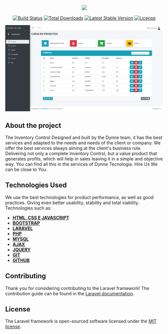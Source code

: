 <p align="center"><img src="https://res.cloudinary.com/dtfbvvkyp/image/upload/v1566331377/laravel-logolockup-cmyk-red.svg" width="400"></p>

<p align="center">
<a href="https://travis-ci.org/laravel/framework"><img src="https://travis-ci.org/laravel/framework.svg" alt="Build Status"></a>
<a href="https://packagist.org/packages/laravel/framework"><img src="https://poser.pugx.org/laravel/framework/d/total.svg" alt="Total Downloads"></a>
<a href="https://packagist.org/packages/laravel/framework"><img src="https://poser.pugx.org/laravel/framework/v/stable.svg" alt="Latest Stable Version"></a>
<a href="https://packagist.org/packages/laravel/framework"><img src="https://poser.pugx.org/laravel/framework/license.svg" alt="License"></a>
</p>

<div id="carouselExampleIndicators" class="carousel slide" data-ride="carousel">
  <div class="carousel-inner">
    <div class="carousel-item">
      <img class="d-block w-100" src="./public/readme/produto.png" alt="Quarto Slide">
    </div>
  </div>
</div>



## About the project

The Inventory Control Designed and built by the Dynne team, it has the best services and adapted to the needs and needs of the client or company. We offer the best services always aiming at the client's business rule. Delivering not only a complete Inventory Control, but a value product that generates profits, which will help in sales leaving it in a simple and objective way. You can find all this in the services of Dynne Tecnologia. Hire Us We can be close to You.

## Technologies Used

We use the best technologies for product performance, as well as good practices. Giving even better usability, stability and total viability. Technologies such as:

- **[HTML, CSS E JAVASCRIPT](https://developer.mozilla.org/pt-BR/docs/Web/HTML)**
- **[BOOTSTRAP](https://getbootstrap.com/)**
- **[LARAVEL](https://laravel.com/)**
- **[PHP](https://www.php.net/)**
- **[MYSQL](https://www.mysql.com/)**
- **[AJAX](https://api.jquery.com/jquery.ajax/)**
- **[JQUERY](https://jquery.com/)**
- **[GIT](https://git-scm.com/)**
- **[GITHUB](https://github.com/)**

## Contributing

Thank you for considering contributing to the Laravel framework! The contribution guide can be found in the [Laravel documentation](https://laravel.com/docs/contributions).

## License

The Laravel framework is open-sourced software licensed under the [MIT license](https://opensource.org/licenses/MIT).
